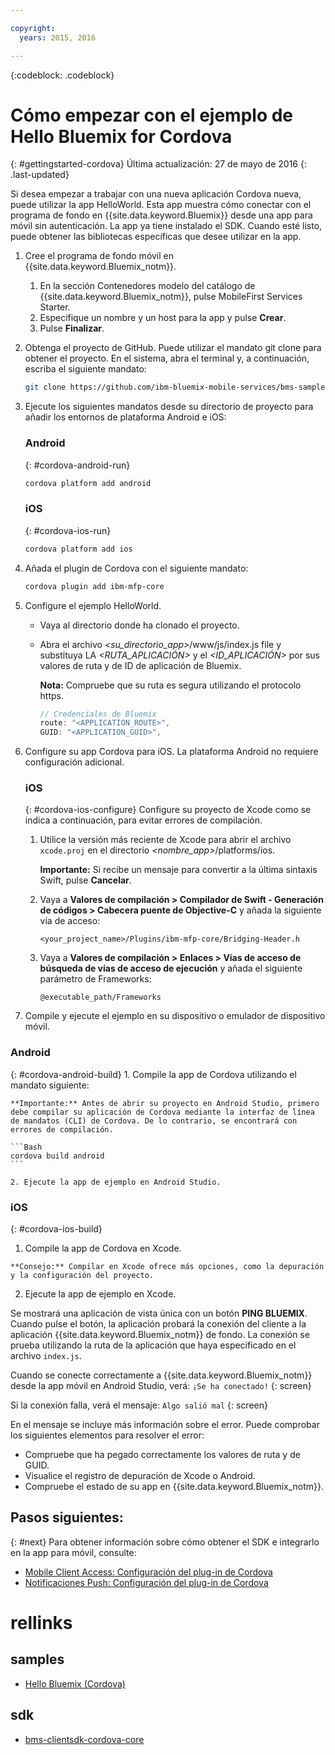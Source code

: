 ```yaml
---

copyright:
  years: 2015, 2016

---
```

<!-- Attribute definitions -->
{:codeblock: .codeblock}

# Cómo empezar con el ejemplo de Hello Bluemix for Cordova
{: #gettingstarted-cordova}
Última actualización: 27 de mayo de 2016
{: .last-updated}

Si desea empezar a trabajar con una nueva aplicación Cordova nueva, puede utilizar la app HelloWorld. Esta app muestra cómo conectar con el programa de fondo en {{site.data.keyword.Bluemix}} desde una app para móvil sin autenticación. La app ya tiene instalado el SDK. Cuando esté listo, puede obtener las bibliotecas específicas que desee utilizar en la app.

1. Cree el programa de fondo móvil en {{site.data.keyword.Bluemix_notm}}.

	1. En la sección Contenedores modelo del catálogo de {{site.data.keyword.Bluemix_notm}}, pulse MobileFirst Services Starter.
	1. Especifique un nombre y un host para la app y pulse **Crear**.
	1. Pulse **Finalizar**.

2. Obtenga el proyecto de GitHub. Puede utilizar el mandato git clone para obtener el proyecto. En el sistema, abra el terminal y, a continuación, escriba el siguiente mandato:

	```Bash
	git clone https://github.com/ibm-bluemix-mobile-services/bms-samples-cordova-helloworld
	```

3. Ejecute los siguientes mandatos desde su directorio de proyecto para añadir los entornos de plataforma Android e iOS:

	### Android
	{: #cordova-android-run}

	```Bash
	cordova platform add android
	```

	### iOS
	{: #cordova-ios-run}

	```Bash
	cordova platform add ios
	```

4. Añada el plugin de Cordova con el siguiente mandato:

	```Bash
	cordova plugin add ibm-mfp-core
	```

5. Configure el ejemplo HelloWorld.

	* Vaya al directorio donde ha clonado el proyecto.
	* Abra el archivo *&lt;su_directorio_app&gt;*/www/js/index.js file y substituya LA *&lt;RUTA_APLICACIÓN&gt;* y el *&lt;ID_APLICACIÓN&gt;* por sus valores de ruta y de ID de aplicación de Bluemix.

		**Nota:** Compruebe que su ruta es segura utilizando el protocolo https.

		```Javascript
		// Credenciales de Bluemix
		route: "<APPLICATION_ROUTE>",
		GUID: "<APPLICATION_GUID>",
		```

6. Configure su app Cordova para iOS. La plataforma Android no requiere configuración adicional.

	### iOS
	{: #cordova-ios-configure}
  Configure su proyecto de Xcode como se indica a continuación, para evitar errores de compilación.

	1. Utilice la versión más reciente de Xcode para abrir el archivo `xcode.proj` en el directorio *&lt;nombre_app&gt;*/platforms/ios.

		**Importante:** Si recibe un mensaje para convertir a la última sintaxis Swift, pulse **Cancelar**.

	2. Vaya a **Valores de compilación > Compilador de Swift - Generación de códigos > Cabecera puente de Objective-C** y añada la siguiente vía de acceso:

		```
		<your_project_name>/Plugins/ibm-mfp-core/Bridging-Header.h
		```

	3. Vaya a **Valores de compilación > Enlaces > Vías de acceso de búsqueda de vías de acceso de ejecución** y añada el siguiente parámetro de Frameworks:

		```
		@executable_path/Frameworks
		```

7. Compile y ejecute el ejemplo en su dispositivo o emulador de dispositivo móvil.

  ### Android
  {: #cordova-android-build}
	1. Compile la app de Cordova utilizando el mandato siguiente:

    **Importante:** Antes de abrir su proyecto en Android Studio, primero debe compilar su aplicación de Cordova mediante la interfaz de línea de mandatos (CLI) de Cordova. De lo contrario, se encontrará con errores de compilación.

	```Bash
	cordova build android
	```

	2. Ejecute la app de ejemplo en Android Studio.

  ### iOS
  {: #cordova-ios-build}
  1. Compile la app de Cordova en Xcode.

    **Consejo:** Compilar en Xcode ofrece más opciones, como la depuración y la configuración del proyecto.

  2. Ejecute la app de ejemplo en Xcode.

Se mostrará una aplicación de vista única con un botón **PING BLUEMIX**. Cuando pulse el botón, la aplicación probará la conexión del cliente a la aplicación {{site.data.keyword.Bluemix_notm}} de fondo. La conexión se prueba utilizando la ruta de la aplicación que haya especificado en el archivo `index.js`.

<!--
![Hello World application successfully connected to Bluemix](images/yayconnected.jpg "Figure 1. Hello World application successfully connected to Bluemix")
-->

  Cuando se conecte correctamente a {{site.data.keyword.Bluemix_notm}} desde la app móvil en Android Studio, verá:
  `¡Se ha conectado!`
  {: screen}


<!--![Hello World application not connected to Bluemix](images/bummer_android.jpg "Figure 2. Hello World application not connected to Bluemix")-->

Si la conexión falla, verá el mensaje:
  `Algo salió mal`
  {: screen}
   
En el mensaje se incluye más información sobre el error. Puede comprobar los siguientes elementos para resolver el error:

- Compruebe que ha pegado correctamente los valores de ruta y de GUID.
- Visualice el registro de depuración de Xcode o Android.
- Compruebe el estado de su app en {{site.data.keyword.Bluemix_notm}}.

## Pasos siguientes:
{: #next}
Para obtener información sobre cómo obtener el SDK e integrarlo en la app para móvil, consulte:
* [Mobile Client Access: Configuración del plug-in de Cordova](../../services/mobileaccess/getting-started-cordova.html)
* [Notificaciones Push: Configuración del plug-in de Cordova](../../services/mobilepush/enablepush_cordova.html#setup_sdk_cordova)

# rellinks

## samples
   * [Hello Bluemix (Cordova)](https://github.com/ibm-bluemix-mobile-services/bms-samples-cordova-helloworld)

## sdk
   * [bms-clientsdk-cordova-core](https://github.com/ibm-bluemix-mobile-services/bms-clientsdk-cordova-plugin-core)

<!--## api
   * [Core API](https://www.{DomainName}/docs/api/content/api/mobilefirst/cordova/core-api-doc/overview-summary.html)
-->
